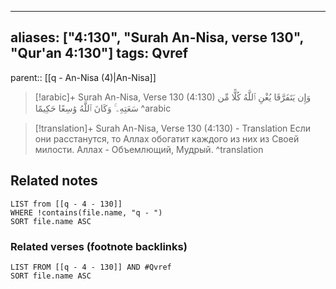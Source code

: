 
---
aliases: ["4:130", "Surah An-Nisa, verse 130", "Qur'an 4:130"]
tags: Qvref
---

parent:: [[q - An-Nisa (4)|An-Nisa]]

> [!arabic]+ Surah An-Nisa, Verse 130 (4:130)
> <span class="quran-arabic">وَإِن يَتَفَرَّقَا يُغْنِ ٱللَّهُ كُلًّا مِّن سَعَتِهِۦ ۚ وَكَانَ ٱللَّهُ وَٰسِعًا حَكِيمًا</span>
^arabic

> [!translation]+ Surah An-Nisa, Verse 130 (4:130) - Translation
> Если они расстанутся, то Аллах обогатит каждого из них из Своей милости. Аллах - Объемлющий, Мудрый.
^translation



## Related notes
```dataview
LIST from [[q - 4 - 130]]
WHERE !contains(file.name, "q - ")
SORT file.name ASC
```

### Related verses (footnote backlinks)
```dataview
LIST FROM [[q - 4 - 130]] AND #Qvref
SORT file.name ASC
```

